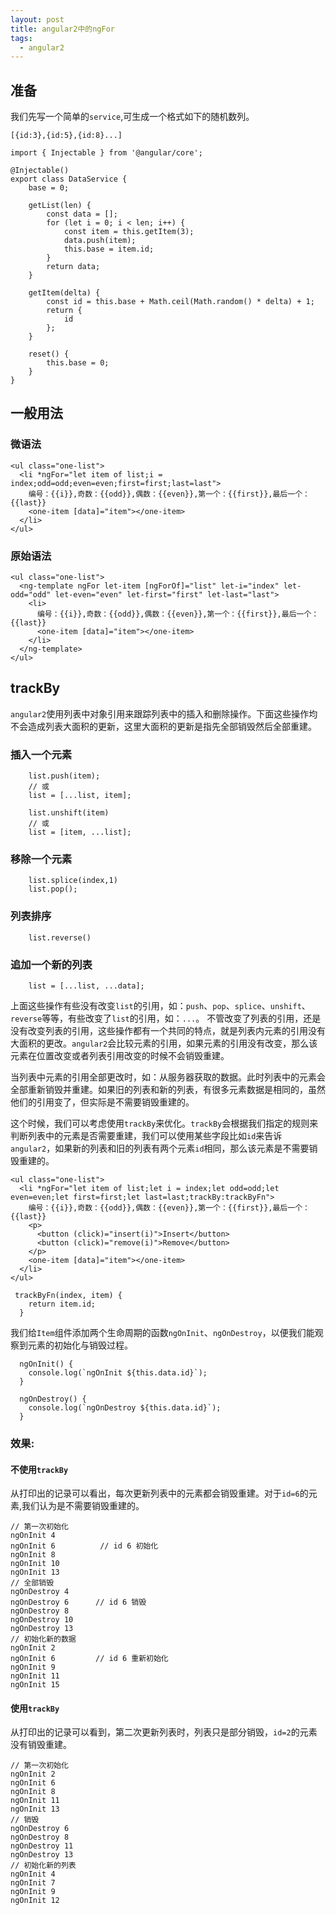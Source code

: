 ```yaml
---
layout: post
title: angular2中的ngFor
tags:
  - angular2
---
```


## 准备
我们先写一个简单的`service`,可生成一个格式如下的随机数列。

```
[{id:3},{id:5},{id:8}...]
```

```
import { Injectable } from '@angular/core';

@Injectable()
export class DataService {
    base = 0;

    getList(len) {
        const data = [];
        for (let i = 0; i < len; i++) {
            const item = this.getItem(3);
            data.push(item);
            this.base = item.id;
        }
        return data;
    }

    getItem(delta) {
        const id = this.base + Math.ceil(Math.random() * delta) + 1;
        return {
            id
        };
    }

    reset() {
        this.base = 0;
    }
}
```
## 一般用法

### 微语法
```
<ul class="one-list">
  <li *ngFor="let item of list;i = index;odd=odd;even=even;first=first;last=last">
    编号：{{i}},奇数：{{odd}},偶数：{{even}},第一个：{{first}},最后一个：{{last}}
    <one-item [data]="item"></one-item>
  </li>
</ul>
```

### 原始语法
```
<ul class="one-list">
  <ng-template ngFor let-item [ngForOf]="list" let-i="index" let-odd="odd" let-even="even" let-first="first" let-last="last">
    <li>
      编号：{{i}},奇数：{{odd}},偶数：{{even}},第一个：{{first}},最后一个：{{last}}
      <one-item [data]="item"></one-item>
    </li>
  </ng-template>
</ul>
```

## trackBy
`angular2`使用列表中对象引用来跟踪列表中的插入和删除操作。下面这些操作均不会造成列表大面积的更新，这里大面积的更新是指先全部销毁然后全部重建。
### 插入一个元素
```
    list.push(item);
    // 或
    list = [...list, item];

    list.unshift(item)
    // 或
    list = [item, ...list];
```

### 移除一个元素
```
    list.splice(index,1)
    list.pop();
```

### 列表排序
```
    list.reverse()
```
### 追加一个新的列表
```
    list = [...list, ...data];
```


上面这些操作有些没有改变`list`的引用，如：`push`、`pop`、`splice`、`unshift`、`reverse`等等，有些改变了`list`的引用，如：`...`。
不管改变了列表的引用，还是没有改变列表的引用，这些操作都有一个共同的特点，就是列表内元素的引用没有大面积的更改。`angular2`会比较元素的引用，如果元素的引用没有改变，那么该元素在位置改变或者列表引用改变的时候不会销毁重建。

当列表中元素的引用全部更改时，如：从服务器获取的数据。此时列表中的元素会全部重新销毁并重建。如果旧的列表和新的列表，有很多元素数据是相同的，虽然他们的引用变了，但实际是不需要销毁重建的。

这个时候，我们可以考虑使用`trackBy`来优化。`trackBy`会根据我们指定的规则来判断列表中的元素是否需要重建，我们可以使用某些字段比如`id`来告诉`angular2`，如果新的列表和旧的列表有两个元素`id`相同，那么该元素是不需要销毁重建的。


```
<ul class="one-list">
  <li *ngFor="let item of list;let i = index;let odd=odd;let even=even;let first=first;let last=last;trackBy:trackByFn">
    编号：{{i}},奇数：{{odd}},偶数：{{even}},第一个：{{first}},最后一个：{{last}}
    <p>
      <button (click)="insert(i)">Insert</button>
      <button (click)="remove(i)">Remove</button>
    </p>
    <one-item [data]="item"></one-item>
  </li>
</ul>
```

```
 trackByFn(index, item) {
    return item.id;
  }
```

我们给`Item`组件添加两个生命周期的函数`ngOnInit`、`ngOnDestroy`，以便我们能观察到元素的初始化与销毁过程。
```
  ngOnInit() {
    console.log(`ngOnInit ${this.data.id}`);
  }

  ngOnDestroy() {
    console.log(`ngOnDestroy ${this.data.id}`);
  }
```

### 效果:
#### 不使用`trackBy`
从打印出的记录可以看出，每次更新列表中的元素都会销毁重建。对于`id=6`的元素,我们认为是不需要销毁重建的。
```
// 第一次初始化
ngOnInit 4  
ngOnInit 6          // id 6 初始化
ngOnInit 8
ngOnInit 10
ngOnInit 13
// 全部销毁
ngOnDestroy 4
ngOnDestroy 6      // id 6 销毁
ngOnDestroy 8
ngOnDestroy 10
ngOnDestroy 13
// 初始化新的数据
ngOnInit 2
ngOnInit 6         // id 6 重新初始化
ngOnInit 9
ngOnInit 11
ngOnInit 15
```

#### 使用`trackBy`
从打印出的记录可以看到，第二次更新列表时，列表只是部分销毁，`id=2`的元素没有销毁重建。
```
// 第一次初始化
ngOnInit 2
ngOnInit 6
ngOnInit 8
ngOnInit 11
ngOnInit 13
// 销毁
ngOnDestroy 6
ngOnDestroy 8
ngOnDestroy 11
ngOnDestroy 13
// 初始化新的列表
ngOnInit 4
ngOnInit 7
ngOnInit 9
ngOnInit 12
```

